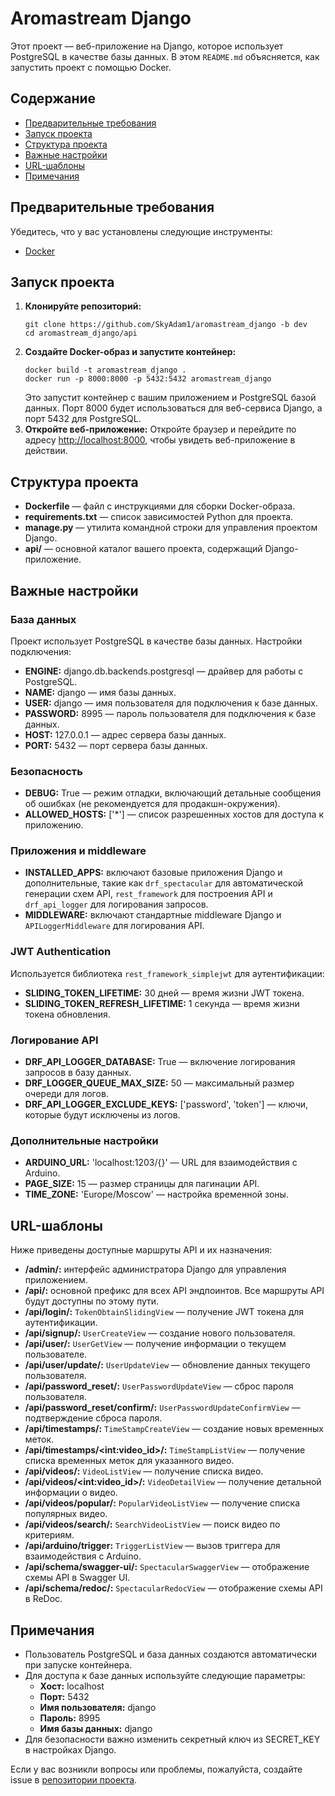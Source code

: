 # Aromastream Django

Этот проект — веб-приложение на Django, которое использует PostgreSQL в качестве базы данных. В этом `README.md` объясняется, как запустить проект с помощью Docker.

## Содержание

- [Предварительные требования](#предварительные-требования)
- [Запуск проекта](#запуск-проекта)
- [Структура проекта](#структура-проекта)
- [Важные настройки](#важные-настройки)
- [URL-шаблоны](#url-шаблоны)
- [Примечания](#примечания)

## <a name="предварительные-требования"></a>Предварительные требования

Убедитесь, что у вас установлены следующие инструменты:

- <a href="https://docs.docker.com/get-docker/" target="_blank">Docker</a>

## <a name="запуск-проекта"></a>Запуск проекта

<ol>
    <li><b>Клонируйте репозиторий:</b>
    <pre><code>git clone https://github.com/SkyAdam1/aromastream_django -b dev
cd aromastream_django/api</code></pre>
    </li>
    <li><b>Создайте Docker-образ и запустите контейнер:</b>
    <pre><code>docker build -t aromastream_django .
docker run -p 8000:8000 -p 5432:5432 aromastream_django</code></pre>
    Это запустит контейнер с вашим приложением и PostgreSQL базой данных. Порт 8000 будет использоваться для веб-сервиса Django, а порт 5432 для PostgreSQL.
    </li>
    <li><b>Откройте веб-приложение:</b>
    Откройте браузер и перейдите по адресу <a href="http://localhost:8000">http://localhost:8000</a>, чтобы увидеть веб-приложение в действии.
    </li>
</ol>

## <a name="структура-проекта"></a>Структура проекта

<ul>
    <li><b>Dockerfile</b> — файл с инструкциями для сборки Docker-образа.</li>
    <li><b>requirements.txt</b> — список зависимостей Python для проекта.</li>
    <li><b>manage.py</b> — утилита командной строки для управления проектом Django.</li>
    <li><b>api/</b> — основной каталог вашего проекта, содержащий Django-приложение.</li>
</ul>

## <a name="важные-настройки"></a>Важные настройки

### База данных

Проект использует PostgreSQL в качестве базы данных. Настройки подключения:

<ul>
    <li><b>ENGINE:</b> django.db.backends.postgresql — драйвер для работы с PostgreSQL.</li>
    <li><b>NAME:</b> django — имя базы данных.</li>
    <li><b>USER:</b> django — имя пользователя для подключения к базе данных.</li>
    <li><b>PASSWORD:</b> 8995 — пароль пользователя для подключения к базе данных.</li>
    <li><b>HOST:</b> 127.0.0.1 — адрес сервера базы данных.</li>
    <li><b>PORT:</b> 5432 — порт сервера базы данных.</li>
</ul>

### Безопасность

<ul>
    <li><b>DEBUG:</b> True — режим отладки, включающий детальные сообщения об ошибках (не рекомендуется для продакшн-окружения).</li>
    <li><b>ALLOWED_HOSTS:</b> ['*'] — список разрешенных хостов для доступа к приложению.</li>
</ul>

### Приложения и middleware

<ul>
    <li><b>INSTALLED_APPS:</b> включают базовые приложения Django и дополнительные, такие как <code>drf_spectacular</code> для автоматической генерации схем API, <code>rest_framework</code> для построения API и <code>drf_api_logger</code> для логирования запросов.</li>
    <li><b>MIDDLEWARE:</b> включают стандартные middleware Django и <code>APILoggerMiddleware</code> для логирования API.</li>
</ul>

### JWT Authentication

Используется библиотека <code>rest_framework_simplejwt</code> для аутентификации:

<ul>
    <li><b>SLIDING_TOKEN_LIFETIME:</b> 30 дней — время жизни JWT токена.</li>
    <li><b>SLIDING_TOKEN_REFRESH_LIFETIME:</b> 1 секунда — время жизни токена обновления.</li>
</ul>

### Логирование API

<ul>
    <li><b>DRF_API_LOGGER_DATABASE:</b> True — включение логирования запросов в базу данных.</li>
    <li><b>DRF_LOGGER_QUEUE_MAX_SIZE:</b> 50 — максимальный размер очереди для логов.</li>
    <li><b>DRF_API_LOGGER_EXCLUDE_KEYS:</b> ['password', 'token'] — ключи, которые будут исключены из логов.</li>
</ul>

### Дополнительные настройки

<ul>
    <li><b>ARDUINO_URL:</b> 'localhost:1203/{}' — URL для взаимодействия с Arduino.</li>
    <li><b>PAGE_SIZE:</b> 15 — размер страницы для пагинации API.</li>
    <li><b>TIME_ZONE:</b> 'Europe/Moscow' — настройка временной зоны.</li>
</ul>

## <a name="url-шаблоны"></a>URL-шаблоны

Ниже приведены доступные маршруты API и их назначения:

<ul>
    <li><b>/admin/:</b> интерфейс администратора Django для управления приложением.</li>
    <li><b>/api/:</b> основной префикс для всех API эндпоинтов. Все маршруты API будут доступны по этому пути.</li>
    <li><b>/api/login/:</b> <code>TokenObtainSlidingView</code> — получение JWT токена для аутентификации.</li>
    <li><b>/api/signup/:</b> <code>UserCreateView</code> — создание нового пользователя.</li>
    <li><b>/api/user/:</b> <code>UserGetView</code> — получение информации о текущем пользователе.</li>
    <li><b>/api/user/update/:</b> <code>UserUpdateView</code> — обновление данных текущего пользователя.</li>
    <li><b>/api/password_reset/:</b> <code>UserPasswordUpdateView</code> — сброс пароля пользователя.</li>
    <li><b>/api/password_reset/confirm/:</b> <code>UserPasswordUpdateConfirmView</code> — подтверждение сброса пароля.</li>
    <li><b>/api/timestamps/:</b> <code>TimeStampCreateView</code> — создание новых временных меток.</li>
    <li><b>/api/timestamps/&lt;int:video_id&gt;/:</b> <code>TimeStampListView</code> — получение списка временных меток для указанного видео.</li>
    <li><b>/api/videos/:</b> <code>VideoListView</code> — получение списка видео.</li>
    <li><b>/api/videos/&lt;int:video_id&gt;/:</b> <code>VideoDetailView</code> — получение детальной информации о видео.</li>
    <li><b>/api/videos/popular/:</b> <code>PopularVideoListView</code> — получение списка популярных видео.</li>
    <li><b>/api/videos/search/:</b> <code>SearchVideoListView</code> — поиск видео по критериям.</li>
    <li><b>/api/arduino/trigger:</b> <code>TriggerListView</code> — вызов триггера для взаимодействия с Arduino.</li>
    <li><b>/api/schema/swagger-ui/:</b> <code>SpectacularSwaggerView</code> — отображение схемы API в Swagger UI.</li>
    <li><b>/api/schema/redoc/:</b> <code>SpectacularRedocView</code> — отображение схемы API в ReDoc.</li>
</ul>

## <a name="примечания"></a>Примечания

<ul>
    <li>Пользователь PostgreSQL и база данных создаются автоматически при запуске контейнера.</li>
    <li>Для доступа к базе данных используйте следующие параметры:
        <ul>
            <li><b>Хост:</b> localhost</li>
            <li><b>Порт:</b> 5432</li>
            <li><b>Имя пользователя:</b> django</li>
            <li><b>Пароль:</b> 8995</li>
            <li><b>Имя базы данных:</b> django</li>
        </ul>
    </li>
    <li>Для безопасности важно изменить секретный ключ из SECRET_KEY в настройках Django.</li>
</ul>

Если у вас возникли вопросы или проблемы, пожалуйста, создайте issue в <a href="https://github.com/SkyAdam1/aromastream_django" target="_blank">репозитории проекта</a>.
